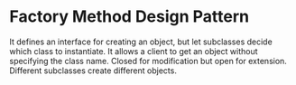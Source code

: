 # Factory Method Design Pattern

It defines an interface for creating an object, but let subclasses decide which class to instantiate. It allows a client to get an object without specifying the class name. Closed for modification but open for extension. Different subclasses create different objects.

